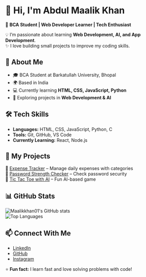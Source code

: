 # 👋 Hi, I'm Abdul Maalik Khan  

🌱 **BCA Student | Web Developer Learner | Tech Enthusiast**  

💡 I’m passionate about learning **Web Development, AI, and App Development**.  
✨ I love building small projects to improve my coding skills.  


## 🚀 About Me
- 🎓 BCA Student at Barkatullah University, Bhopal  
- 🌍 Based in India  
- 💻 Currently learning **HTML, CSS, JavaScript, Python**  
- 📘 Exploring projects in **Web Development & AI**  


## 🛠️ Tech Skills
- **Languages:** HTML, CSS, JavaScript, Python, C  
- **Tools:** Git, GitHub, VS Code  
- **Currently Learning:** React, Node.js  


## 📌 My Projects
🔹 [Expense Tracker](#) – Manage daily expenses with categories  
🔹 [Password Strength Checker](#) – Check password security  
🔹 [Tic Tac Toe with AI](#) – Fun AI-based game  



## 📊 GitHub Stats
![Maalikkhan01's GitHub stats](https://github-readme-stats.vercel.app/api?username=Maalikkhan01&show_icons=true&theme=radical)  
![Top Languages](https://github-readme-stats.vercel.app/api/top-langs/?username=Maalikkhan01&layout=compact&theme=radical)  


## 📫 Connect With Me
- [LinkedIn](https://www.linkedin.com/in/abdul-maalik-khan)  
- [GitHub](https://github.com/Maalikkhan01)  
- [Instagram](https://instagram.com/maalik_khan)  


⭐ **Fun fact:** I learn fast and love solving problems with code!
